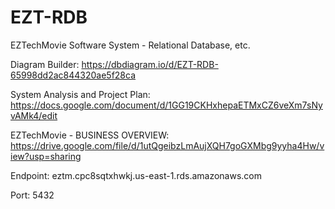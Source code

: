 # EZT-RDB
EZTechMovie Software System - Relational Database, etc. 


Diagram Builder: https://dbdiagram.io/d/EZT-RDB-65998dd2ac844320ae5f28ca

System Analysis and Project Plan: https://docs.google.com/document/d/1GG19CKHxhepaETMxCZ6veXm7sNyvAMk4/edit

EZTechMovie - BUSINESS OVERVIEW: https://drive.google.com/file/d/1utQgeibzLmAujXQH7goGXMbg9yyha4Hw/view?usp=sharing


Endpoint: eztm.cpc8sqtxhwkj.us-east-1.rds.amazonaws.com  

Port: 5432
